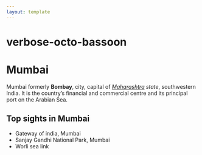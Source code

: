 ```yaml
---
layout: template
---
```


# verbose-octo-bassoon

# Mumbai #
Mumbai formerly **Bombay**, city, capital of _[Maharashtra](https://en.wikipedia.org/wiki/Maharashtra) state_, southwestern India. It is the country’s financial and commercial centre and its principal port on the Arabian Sea.

## Top sights in Mumbai
- Gateway of india, Mumbai
- Sanjay Gandhi National Park, Mumbai
- Worli sea link
